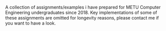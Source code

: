 A collection of assignments/examples i have prepared for METU Computer Engineering undergraduates since 2018. Key implementations of some of these assignments are omitted for longevity reasons, please contact me if you want to have a look.
